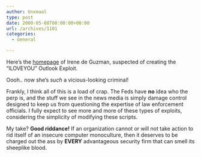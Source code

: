 ```yaml
---
author: Unxmaal
type: post
date: 2000-05-08T00:00:00+00:00
url: /archives/1101
categories:
  - General

---
```

Here&#8217;s the <a target="_blank" href="http://www.geocities.com/TheTropics/Paradise/1043/newphotos.html">homepage</a> of Irene de Guzman, suspected of creating the &#8220;ILOVEYOU&#8221; Outlook Exploit. 

Oooh.. now she&#8217;s _such_ a vicious-looking criminal! 

Frankly, I think all of this is a load of crap. The Feds have **no** idea who the perp is, and the stuff we see in the news media is simply damage control designed to keep us from questioning the expertise of law enforcement officials. I fully expect to see more and more of these types of exploits, considering the simplicity of modifying these scripts. 

My take? **Good riddance!** If an organization cannot or will not take action to rid itself of an insecure computer monoculture, then it deserves to be charged out the ass by **EVERY** advantageous security firm that can smell its sheeplike blood.